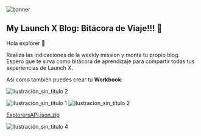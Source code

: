 ![banner](https://user-images.githubusercontent.com/17634377/155042185-d8a46812-04aa-4534-88e6-cdfb8b3f02f6.png)

## My Launch X Blog: Bitácora de Viaje!!! 🚀

Hola explorer 👋 

Realiza las indicaciones de la weekly mission y monta tu propio blog. Espero que te sirva como bitácora de aprendizaje para compartir todas tus experiencias de Launch X. 

Así como también puedes crear tu **Workbook**:

![Ilustración_sin_título 2](https://user-images.githubusercontent.com/17634377/156294681-a7d2feb4-d41e-464f-9dbf-0fbc781aa056.png)

![Ilustración_sin_título 1](https://user-images.githubusercontent.com/17634377/165124418-8396bcb9-9845-494d-a362-7be3db99b748.png)
![Ilustración_sin_título 2](https://user-images.githubusercontent.com/17634377/165124419-d36542e5-65ad-47ba-ad56-5180990433d6.png)

[ExplorersAPI.json.zip](https://github.com/carlogilmar/my_launchx_blog/files/8600585/ExplorersAPI.json.zip)

![Ilustración_sin_título 4](https://user-images.githubusercontent.com/17634377/166196666-4c5aa53d-f481-4269-8e39-af17cf12b633.png)
